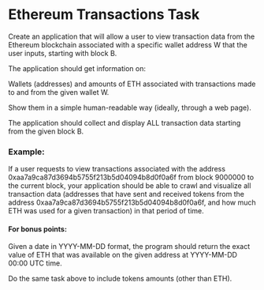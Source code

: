 # Ethereum Transactions Task

Create an application that will allow a user to view transaction data from the Ethereum blockchain associated with a specific wallet address W that the user inputs, starting with block B. 

The application should get information on: 

Wallets (addresses) and amounts of ETH associated with transactions made to and from the given wallet W. 

Show them in a simple human-readable way (ideally, through a web page). 

The application should collect and display ALL transaction data starting from the given block B. 

### Example:

If a user requests to view transactions associated with the address 0xaa7a9ca87d3694b5755f213b5d04094b8d0f0a6f from block 9000000 to the current block, your application should be able to crawl and visualize all transaction data (addresses that have sent and received tokens from the address 0xaa7a9ca87d3694b5755f213b5d04094b8d0f0a6f, and how much ETH was used for a given transaction) in that period of time.

#### For bonus points:

Given a date in YYYY-MM-DD format, the program should return the exact value of ETH that was available on the given address at YYYY-MM-DD 00:00 UTC time.

Do the same task above to include tokens amounts (other than ETH).
